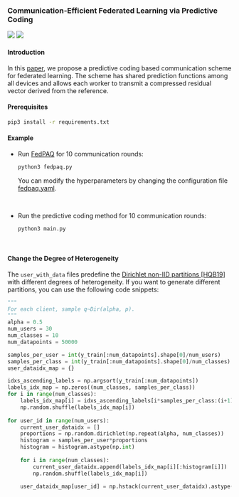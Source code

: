 ### Communication-Efficient Federated Learning via Predictive Coding

![](https://img.shields.io/badge/status-maintained-green) ![](https://img.shields.io/badge/Pytorch-1.9.0-blue)

#### Introduction
In this [paper](https://arxiv.org/abs/2108.00918), we propose a predictive coding based communication scheme for federated learning. 
The scheme has shared prediction functions among all devices and allows each worker to transmit a compressed residual vector derived from the reference.

#### Prerequisites
```bash
pip3 install -r requirements.txt
```

<!-- The dataset is included in the repository. Cloning the repository may take some time. You may fork it and modify `.gitignore` if this behavior undesirable. -->

####  Example

- Run [FedPAQ](http://proceedings.mlr.press/v108/reisizadeh20a.html) for 10 communication rounds:
    ```bash
    python3 fedpaq.py
    ```
    You can modify the hyperparameters by changing the configuration file [fedpaq.yaml](config/fedpaq.yaml).

<br />

- Run the predictive coding method for 10 communication rounds:
    ```bash
    python3 main.py
    ```

<br />

#### Change the Degree of Heterogeneity

The `user_with_data` files predefine the [Dirichlet non-IID partitions [HQB19]](https://arxiv.org/abs/1909.06335)  with different degrees of heterogeneity.  If you want to generate different partitions, you can use the following code snippets:

```python
"""
For each client, sample q~Dir(alpha, p).
"""
alpha = 0.5
num_users = 30
num_classes = 10
num_datapoints = 50000

samples_per_user = int(y_train[:num_datapoints].shape[0]/num_users)
samples_per_class = int(y_train[:num_datapoints].shape[0]/num_classes)
user_dataidx_map = {}

idxs_ascending_labels = np.argsort(y_train[:num_datapoints])
labels_idx_map = np.zeros((num_classes, samples_per_class))
for i in range(num_classes):
    labels_idx_map[i] = idxs_ascending_labels[i*samples_per_class:(i+1)*samples_per_class]
    np.random.shuffle(labels_idx_map[i])
    
for user_id in range(num_users):
    current_user_dataidx = []
    proportions = np.random.dirichlet(np.repeat(alpha, num_classes))
    histogram = samples_per_user*proportions
    histogram = histogram.astype(np.int)
    
    for i in range(num_classes):
        current_user_dataidx.append(labels_idx_map[i][:histogram[i]])
        np.random.shuffle(labels_idx_map[i])
        
    user_dataidx_map[user_id] = np.hstack(current_user_dataidx).astype(np.int).flatten()
``` 